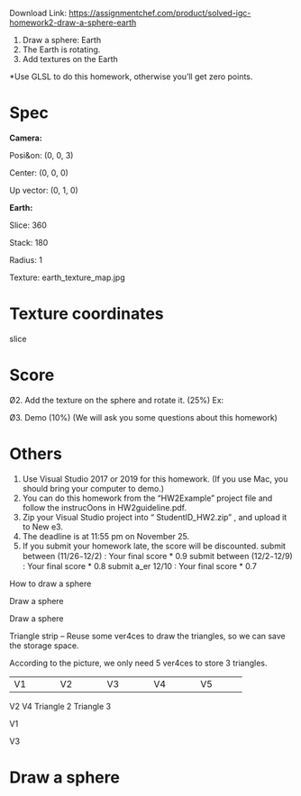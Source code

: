 Download Link: https://assignmentchef.com/product/solved-igc-homework2-draw-a-sphere-earth
<br>



<ol>

 <li>Draw a sphere: Earth</li>

 <li>The Earth is rotating.</li>

 <li>Add textures on the Earth</li>

</ol>

*Use GLSL to do this homework, otherwise you’ll get zero points.

<h1>Spec</h1>

<strong>Camera:</strong>

Posi&amp;on: (0, 0, 3)

Center: (0, 0, 0)

Up vector: (0, 1, 0)

<strong>Earth:</strong>

Slice: 360

Stack: 180

Radius: 1

Texture: earth_texture_map.jpg

<h1>Texture coordinates</h1>

slice

<h1>Score</h1>

Ø2. Add the texture on the sphere and rotate it. (25%)   Ex:

Ø3. Demo (10%) (We will ask you some questions about this homework)

<h1>Others</h1>

<ol>

 <li>Use Visual Studio 2017 or 2019 for this homework. (If you use Mac, you should bring your computer to demo.)</li>

 <li>You can do this homework from the “HW2Example” project file and follow the instrucOons in HW2guideline.pdf.</li>

 <li>Zip your Visual Studio project into “ StudentID_HW2.zip” , and upload it to New e3.</li>

 <li>The deadline is at 11:55 pm on November 25.</li>

 <li>If you submit your homework late, the score will be discounted. submit between (11/26 ̴ 12/2) : Your final score * 0.9 submit between (12/2   ̴ 12/9) : Your final score * 0.8 submit a_er 12/10 : Your final score * 0.7</li>

</ol>




How to draw a sphere

Draw a sphere

Draw a sphere

Triangle strip – Reuse some ver4ces to draw the triangles, so we can save the storage space.

According to the picture, we only need 5 ver4ces to store 3 triangles.

<table width="334">

 <tbody>

  <tr>

   <td width="66">V1</td>

   <td width="67">V2</td>

   <td width="67">V3</td>

   <td width="67">V4</td>

   <td width="66">V5</td>

  </tr>

 </tbody>

</table>

V2                                   V4                         Triangle 2 Triangle 3

V1

V3

<h1>Draw a sphere</h1>
